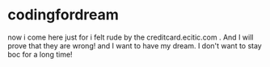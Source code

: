 # codingfordream
now i come here just for i felt rude by the creditcard.ecitic.com . And I will prove that they are wrong! 
and I want to have my dream. I don't want to stay boc for a long time!
